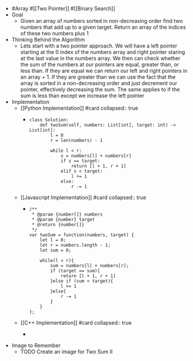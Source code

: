 - #Array #[[Two Pointer]] #[[Binary Search]]
- Goal
	- Given an array of numbers sorted in non-decreasing order find two numbers that add up to a given target. Return an array of the indices of these two numbers plus 1
- Thinking Behind the Algorithm
	- Lets start with a two pointer approach. We will have a left pointer starting at the 0 index of the numbers array and right pointer staring at the last value in the numbers array. We then can check whether the sum of the numbers at our pointers are equal, greater than, or less than. If they are equal we can return our left and right pointers in an array + 1. If they are greater than we can use the fact that the array is sorted in a non-decreasing order and just decrement our pointer, effectively decreasing the sum. The same applies to if the sum is less than except we increase the left pointer
- Implementation
	- [[Python Implementation]] #card
	  collapsed:: true
		- ```
		  class Solution:
		      def twoSum(self, numbers: List[int], target: int) -> List[int]:
		          l = 0
		          r = len(numbers) - 1
		  
		          while l < r:
		              s = numbers[l] + numbers[r]
		              if s == target:
		                  return [l + 1, r + 1]
		              elif s < target:
		                  l += 1
		              else:
		                  r -= 1
		  
		  ```
	- [[Javascript Implementation]] #card
	  collapsed:: true
		- ```
		  /**
		   * @param {number[]} numbers
		   * @param {number} target
		   * @return {number[]}
		   */
		  var twoSum = function(numbers, target) {
		      let l = 0;
		      let r = numbers.length - 1;
		      let sum = 0;
		  
		      while(l < r){
		          sum = numbers[l] + numbers[r];
		          if (target == sum){
		              return [l + 1, r + 1]
		          }else if (sum < target){
		              l += 1
		          }else{
		              r -= 1
		          }
		      }
		  };
		  ```
	- [[C++ Implementation]] #card
	  collapsed:: true
		- ```
		  
		  ```
- Image to Remember
	- TODO Create an image for Two Sum II
